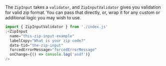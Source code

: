 The `ZipInput` takes a `validator`, and `ZipInputValidator` gives you validation for valid zip format. You can pass that directly, or, wrap it
for any custom or additional logic you may wish to use.

```jsx
import { ZipInputValidator } from './index.js'
;<ZipInput
  name="this-zip-input-example"
  labelCopy="What is your zip code?"
  data-tid="the-zip-input"
  forcedErrorMessage="forcedErrorMessage"
  onChange={() => console.log('asdf')}
/>
```
